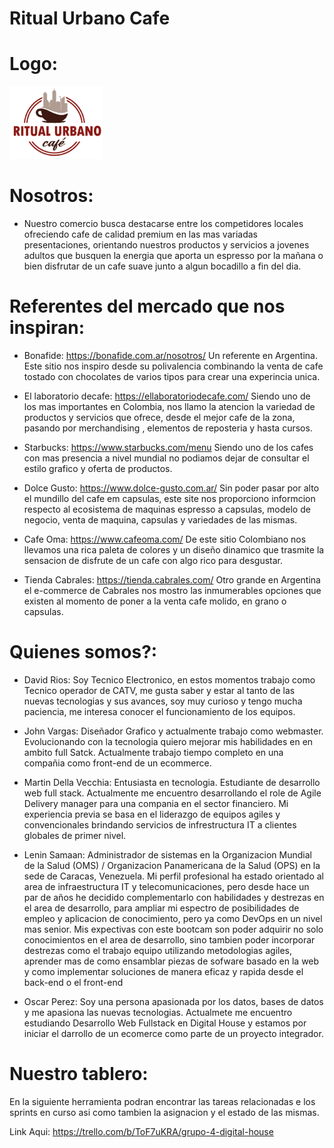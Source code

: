 # Ritual Urbano Cafe

# Logo: 
<img src="/design/logotipo/logo-ritual-urbano.png" alt="logo" width="150">

# Nosotros:
* Nuestro comercio busca destacarse entre los competidores locales ofreciendo cafe de calidad premium en las mas variadas presentaciones, orientando nuestros productos y servicios a jovenes adultos que busquen la energia que aporta un espresso por la mañana o bien disfrutar de un cafe suave junto a algun bocadillo a fin del dia.

# Referentes del mercado que nos inspiran:

-  Bonafide: https://bonafide.com.ar/nosotros/
    Un referente en Argentina. Este sitio nos inspiro desde su polivalencia combinando la venta de cafe tostado con chocolates de varios tipos para crear una experincia unica.

- El laboratorio decafe:  https://ellaboratoriodecafe.com/
    Siendo uno de los mas importantes en Colombia, nos llamo la atencion la variedad de productos y servicios que ofrece, desde el mejor cafe de la zona, pasando por merchandising , elementos de reposteria y hasta cursos. 

- Starbucks: https://www.starbucks.com/menu
    Siendo uno de los cafes con mas presencia a nivel mundial no podiamos dejar de consultar el estilo grafico y oferta de productos.

- Dolce Gusto: https://www.dolce-gusto.com.ar/
    Sin poder pasar por alto el mundillo del cafe em capsulas, este site nos proporciono informcion respecto al ecosistema de maquinas espresso a capsulas, modelo de negocio, venta de maquina, capsulas y variedades de las mismas.

- Cafe Oma: https://www.cafeoma.com/
    De este sitio Colombiano nos llevamos una rica paleta de colores y un diseño dinamico que trasmite la sensacion de disfrute de un cafe con algo rico para desgustar.

- Tienda Cabrales: https://tienda.cabrales.com/
    Otro grande en Argentina el e-commerce de Cabrales nos mostro las inmumerables opciones que existen al momento de poner a la venta cafe molido, en grano o capsulas. 

# Quienes somos?:

- David Rios: Soy Tecnico Electronico, en estos momentos trabajo como Tecnico operador de CATV, me gusta saber y estar al tanto de las nuevas tecnologias y sus avances, soy muy curioso y tengo mucha paciencia, me interesa conocer el funcionamiento de los equipos.

- John Vargas: Diseñador Grafico y actualmente trabajo como webmaster. Evolucionando con la tecnologia quiero mejorar mis habilidades en en ambito full Satck. Actualmente trabajo tiempo completo en una compañia como front-end de un ecommerce.

- Martin Della Vecchia: Entusiasta en tecnologia. Estudiante de desarrollo web full stack.  Actualmente me encuentro desarrollando el role de Agile Delivery manager para una compania en el sector financiero. Mi experiencia previa se basa en el liderazgo de equipos agiles y convencionales brindando servicios de infrestructura IT a clientes globales de primer nivel.

- Lenin Samaan: Administrador de sistemas en la Organizacion Mundial de la Salud (OMS) / Organizacion Panamericana de la Salud (OPS) en la sede de Caracas, Venezuela. Mi perfil profesional ha estado orientado al area de infraestructura IT y telecomunicaciones, pero desde hace un par de años he decidido complementarlo con habilidades y destrezas en el area de desarrollo, para ampliar mi espectro de posibilidades de empleo y aplicacion de conocimiento, pero ya como DevOps en un nivel mas senior. Mis expectivas con este bootcam son poder adquirir no solo conocimientos en el area de desarrollo, sino tambien poder incorporar destrezas como el trabajo equipo utilizando metodologias agiles, aprender mas de como ensamblar piezas de sofware basado en la web y como implementar soluciones de manera eficaz y rapida desde el back-end o el front-end  

- Oscar Perez: Soy una persona apasionada por los datos, bases de datos y me apasiona las nuevas tecnologias. Actualmete me encuentro estudiando Desarrollo Web Fullstack en Digital House y estamos por iniciar el darrollo de un ecomerce como parte de un proyecto integrador.

# Nuestro tablero:
En la siguiente herramienta podran encontrar las tareas relacionadas e los sprints en curso asi como tambien la asignacion y el estado de las mismas.

Link Aqui: https://trello.com/b/ToF7uKRA/grupo-4-digital-house

